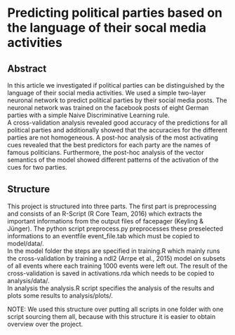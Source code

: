 # Predicting political parties based on the language of their socal media activities

## Abstract
In this article we investigated if political parties can be distinguished by the language of their social media activities. We used a simple two-layer neuronal network to predict political parties by their social media posts. The neuronal network was trained on the facebook posts of eight German parties with a simple Naive Discriminative Learning rule.  
A cross-validation analysis revealed good accuracy of the predictions for all political parties and additionally showed that the accuracies for the different parties are not homogeneous. A post-hoc analysis of the most activating cues revealed that the best predictors for each party are the names of famous politicians. Furthermore, the post-hoc analysis of the vector semantics of the model showed different patterns of the activation of the cues for two parties.

## Structure
This project is structured into three parts. The first part is preprocessing and consists of an R-Script (R Core Team, 2016) which extracts the important informations from the output files of facepager (Keyling & Jünger). The python script preprocess.py preprocesses these preselected informations to an eventfile event\_file.tab which must be copied to model/data/.  
In the model folder the steps are specified in training.R which mainly runs the cross-validation by training a ndl2 (Arrpe et al., 2015) model on subsets of all events where each training 1000 events were left out. The result of the cross-validation is saved in activations.rda which needs to be copied to analysis/data/.  
In analysis the analysis.R script specifies the analysis of the results and plots some results to analysis/plots/.

NOTE: We used this structure over putting all scripts in one folder with one script sourcing them all, because with this structure it is easier to obtain overview over the project.
